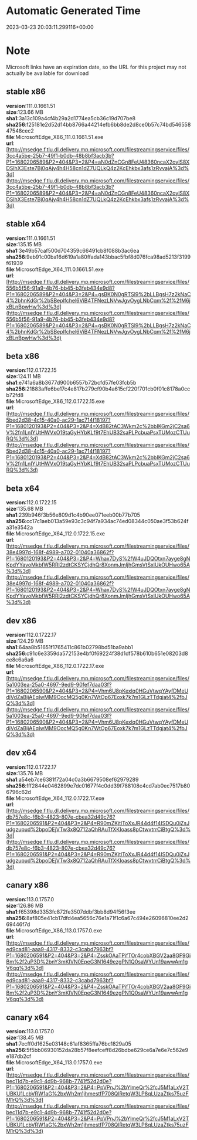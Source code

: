 # Automatic Generated Time
2023-03-23 20:03:11.299116+00:00

# Note
Microsoft links have an expiration date, so the URL for this project may not actually be available for download

## stable x86
**version**:111.0.1661.51  
**size**:123.66 MB  
**sha1**:3a13c109a4cf4b29a2d1774ea5cb36c19d707be8  
**sha256**:f25181e2d52d14bb8766a44214efb6bb8de2d8ce0b57c74bd54655847548cec2  
**file**:MicrosoftEdge_X86_111.0.1661.51.exe  
**url**:[http://msedge.f.tlu.dl.delivery.mp.microsoft.com/filestreamingservice/files/3cc4a5be-25b7-49f1-b0db-48b8bf3acb3b?P1=1680206589&P2=404&P3=2&P4=aN0dZnCGn8FeU48360ncaX2oylS8XDSlhX3Este7Bj0qAjy4h4H58cn1dZ7UQLkQ4z2KcEhkbx3afs1zRvvajA%3d%3d](http://msedge.f.tlu.dl.delivery.mp.microsoft.com/filestreamingservice/files/3cc4a5be-25b7-49f1-b0db-48b8bf3acb3b?P1=1680206589&P2=404&P3=2&P4=aN0dZnCGn8FeU48360ncaX2oylS8XDSlhX3Este7Bj0qAjy4h4H58cn1dZ7UQLkQ4z2KcEhkbx3afs1zRvvajA%3d%3d)  

## stable x64
**version**:111.0.1661.51  
**size**:135.15 MB  
**sha1**:3e49b57caf500d704359c66491cb8f088b3ac6ea  
**sha256**:9eb91c00ba16d619a1a80ffada143bbac5fbf8d076fca98ad5213f3199f61939  
**file**:MicrosoftEdge_X64_111.0.1661.51.exe  
**url**:[http://msedge.f.tlu.dl.delivery.mp.microsoft.com/filestreamingservice/files/556b5f56-91a9-4b76-bb45-b3feb434e9d8?P1=1680206589&P2=404&P3=2&P4=gsBK0N0gRTSl9%2bLLBgsH7z2kNaC4%2bhnKdGr%2bSBeplfchel6ViB4TFNezLNVwJgvOygLNbCqm%2f%2fM6jxBLnBpwHw%3d%3d](http://msedge.f.tlu.dl.delivery.mp.microsoft.com/filestreamingservice/files/556b5f56-91a9-4b76-bb45-b3feb434e9d8?P1=1680206589&P2=404&P3=2&P4=gsBK0N0gRTSl9%2bLLBgsH7z2kNaC4%2bhnKdGr%2bSBeplfchel6ViB4TFNezLNVwJgvOygLNbCqm%2f%2fM6jxBLnBpwHw%3d%3d)  

## beta x86
**version**:112.0.1722.15  
**size**:124.11 MB  
**sha1**:e741a6a8b3677d900b6557b72bcfd57fe03fcb5b  
**sha256**:21883affe6be17c4e817b279cf90b4a615cf220f701cb0f01c8178a0ccb72fd8  
**file**:MicrosoftEdge_X86_112.0.1722.15.exe  
**url**:[http://msedge.f.tlu.dl.delivery.mp.microsoft.com/filestreamingservice/files/5bed2d38-4c15-40a0-ac29-1ac714f18197?P1=1680120193&P2=404&P3=2&P4=XdB82tAC3Wkm2c%2bbIKGm2jC2sa6V%2fn1LnIYUtHWVxO19taGyHYbKLf9t7EhUB32saPLPcbuaPsxTUMozCTUuRQ%3d%3d](http://msedge.f.tlu.dl.delivery.mp.microsoft.com/filestreamingservice/files/5bed2d38-4c15-40a0-ac29-1ac714f18197?P1=1680120193&P2=404&P3=2&P4=XdB82tAC3Wkm2c%2bbIKGm2jC2sa6V%2fn1LnIYUtHWVxO19taGyHYbKLf9t7EhUB32saPLPcbuaPsxTUMozCTUuRQ%3d%3d)  

## beta x64
**version**:112.0.1722.15  
**size**:135.68 MB  
**sha1**:239b946f3b56e809d1c4b90ee071eeb00b77b705  
**sha256**:cc17c1aeb013a59e93c3c94f7a934ac74ed08344c050ae3f53b624fa31e3542a  
**file**:MicrosoftEdge_X64_112.0.1722.15.exe  
**url**:[http://msedge.f.tlu.dl.delivery.mp.microsoft.com/filestreamingservice/files/38e4997d-168f-4989-a702-01040a36862f?P1=1680120193&P2=404&P3=2&P4=Whax7DyS%2fW4uJDQOtxn7ayge8gNKpdYYavoMkbfW5RRI2zdtCKSYCjdhQr8XonmJmIjhGmsVtSxlUkOUHwo65A%3d%3d](http://msedge.f.tlu.dl.delivery.mp.microsoft.com/filestreamingservice/files/38e4997d-168f-4989-a702-01040a36862f?P1=1680120193&P2=404&P3=2&P4=Whax7DyS%2fW4uJDQOtxn7ayge8gNKpdYYavoMkbfW5RRI2zdtCKSYCjdhQr8XonmJmIjhGmsVtSxlUkOUHwo65A%3d%3d)  

## dev x86
**version**:112.0.1722.17  
**size**:124.29 MB  
**sha1**:64aa8b51651f1765411c861b02798bd51ba9abb1  
**sha256**:c91c6e3359da572153e4bf0f69224f38d1df578b610b651e08203d8ce8c6a6a6  
**file**:MicrosoftEdge_X86_112.0.1722.17.exe  
**url**:[http://msedge.f.tlu.dl.delivery.mp.microsoft.com/filestreamingservice/files/5a1003ea-25a0-4697-9ed9-90fef7daa03f?P1=1680206590&P2=404&P3=2&P4=Vhm6U8pKexlq0HGuVtwqYAyfDMeUdjVdZaBijAEqIwMM9OocMQ5g0Kn7WtOp67Eoxk7k7m1GLzTTdgjat4%2fbJQ%3d%3d](http://msedge.f.tlu.dl.delivery.mp.microsoft.com/filestreamingservice/files/5a1003ea-25a0-4697-9ed9-90fef7daa03f?P1=1680206590&P2=404&P3=2&P4=Vhm6U8pKexlq0HGuVtwqYAyfDMeUdjVdZaBijAEqIwMM9OocMQ5g0Kn7WtOp67Eoxk7k7m1GLzTTdgjat4%2fbJQ%3d%3d)  

## dev x64
**version**:112.0.1722.17  
**size**:135.76 MB  
**sha1**:a54eb7ce6381f72a04c0a3b6679508ef62979289  
**sha256**:fff2844e0462899e7dc01677f4c0dd39f788108c4cd7ab0ec7517b806796c62d  
**file**:MicrosoftEdge_X64_112.0.1722.17.exe  
**url**:[http://msedge.f.tlu.dl.delivery.mp.microsoft.com/filestreamingservice/files/db757e8c-f6b3-4823-807e-cbea32d49c76?P1=1680206591&P2=404&P3=2&P4=R90mZKjtlToXxJR44d4f14ISDQu0jZsJudgzupud%2bpoDEjVTw3x8Q712aQhRAuTfXKIoass8pCtwvtrrCiBtgQ%3d%3d](http://msedge.f.tlu.dl.delivery.mp.microsoft.com/filestreamingservice/files/db757e8c-f6b3-4823-807e-cbea32d49c76?P1=1680206591&P2=404&P3=2&P4=R90mZKjtlToXxJR44d4f14ISDQu0jZsJudgzupud%2bpoDEjVTw3x8Q712aQhRAuTfXKIoass8pCtwvtrrCiBtgQ%3d%3d)  

## canary x86
**version**:113.0.1757.0  
**size**:126.86 MB  
**sha1**:f65398d3353fc872fe3507ddbf3bb8d94f56f3ee  
**sha256**:8af805e41cb17dfd4ea5656c76e1a71f1c6a67c494e26096810ee2d269446f7d  
**file**:MicrosoftEdge_X86_113.0.1757.0.exe  
**url**:[http://msedge.f.tlu.dl.delivery.mp.microsoft.com/filestreamingservice/files/ed9cad81-aaa9-4317-8332-c3cabd7963bf?P1=1680206591&P2=404&P3=2&P4=ZsskOAaTPifTOr4cobXBGV2aa8GF9GiBm%2f2uP3D%2bnY3mKIVN0EpeG3N1649ezgPN1Q0saWYUn19awwAm1gV6qg%3d%3d](http://msedge.f.tlu.dl.delivery.mp.microsoft.com/filestreamingservice/files/ed9cad81-aaa9-4317-8332-c3cabd7963bf?P1=1680206591&P2=404&P3=2&P4=ZsskOAaTPifTOr4cobXBGV2aa8GF9GiBm%2f2uP3D%2bnY3mKIVN0EpeG3N1649ezgPN1Q0saWYUn19awwAm1gV6qg%3d%3d)  

## canary x64
**version**:113.0.1757.0  
**size**:138.45 MB  
**sha1**:7ecff0d1625e03148c61af8365ffa76bc1829a05  
**sha256**:5f5bb06930152da28b57f8eefceff8d26bdbe629ce6a7e6e7c562e9e187db2cf  
**file**:MicrosoftEdge_X64_113.0.1757.0.exe  
**url**:[http://msedge.f.tlu.dl.delivery.mp.microsoft.com/filestreamingservice/files/bec11d7b-e9c1-4d9b-968b-7741f52d2d0e?P1=1680206591&P2=404&P3=2&P4=PpVPnJ%2bYlmeQr%2fcJ5M1aLxV2TUBKU1LcbVRW1aG%2bxWh2m1jhmestfP708QlRetqW3LP8qLUzaZtks75uzFM1rQ%3d%3d](http://msedge.f.tlu.dl.delivery.mp.microsoft.com/filestreamingservice/files/bec11d7b-e9c1-4d9b-968b-7741f52d2d0e?P1=1680206591&P2=404&P3=2&P4=PpVPnJ%2bYlmeQr%2fcJ5M1aLxV2TUBKU1LcbVRW1aG%2bxWh2m1jhmestfP708QlRetqW3LP8qLUzaZtks75uzFM1rQ%3d%3d)  

